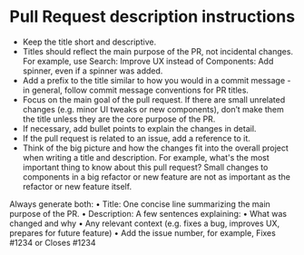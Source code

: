 # Pull Request description instructions

- Keep the title short and descriptive.
- Titles should reflect the main purpose of the PR, not incidental changes. For example, use Search: Improve UX instead of Components: Add spinner, even if a spinner was added.
- Add a prefix to the title similar to how you would in a commit message - in general, follow commit message conventions for PR titles.
- Focus on the main goal of the pull request. If there are small unrelated changes (e.g. minor UI tweaks or new components), don’t make them the title unless they are the core purpose of the PR.
- If necessary, add bullet points to explain the changes in detail.
- If the pull request is related to an issue, add a reference to it.
- Think of the big picture and how the changes fit into the overall project when writing a title and description. For example, what's the most important thing to know about this pull request? Small changes to components in a big refactor or new feature are not as important as the refactor or new feature itself.

Always generate both:
• Title: One concise line summarizing the main purpose of the PR.
• Description: A few sentences explaining:
• What was changed and why
• Any relevant context (e.g. fixes a bug, improves UX, prepares for future feature)
• Add the issue number, for example, Fixes #1234 or Closes #1234

